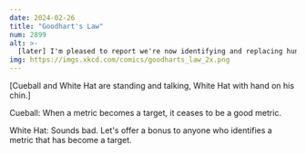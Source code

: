```yaml
---
date: 2024-02-26
title: "Goodhart's Law"
num: 2899
alt: >-
  [later] I'm pleased to report we're now identifying and replacing hundreds of outdated metrics per hour.
img: https://imgs.xkcd.com/comics/goodharts_law_2x.png
---
```

[Cueball and White Hat are standing and talking, White Hat with hand on his chin.]

Cueball: When a metric becomes a target, it ceases to be a good metric.

White Hat: Sounds bad. Let's offer a bonus to anyone who identifies a metric that has become a target.